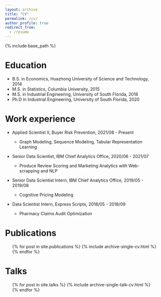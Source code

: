 ```yaml
---
layout: archive
title: "CV"
permalink: /cv/
author_profile: true
redirect_from:
  - /resume
---
```


<!-- @format -->

{% include base_path %}

# Education

- B.S. in Economics, Huazhong University of Science and Technology, 2014
- M.S. in Statistics, Columbia University, 2015
- M.S. in Industrial Engineering, University of South Florida, 2018
- Ph.D in Industrial Engineering, University of South Florida, 2020

# Work experience

- Applied Scientist II, Buyer Risk Prevention, 2021/08 - Present

  - Graph Modeling, Sequence Modeling, Tabular Representation Learning

- Senior Data Scientist, IBM Chief Analytics Office, 2020/06 - 2021/07

  - Produce Review Scoring and Marketing Analytics with Web-scrapping and NLP

- Senior Data Scientist Intern, IBM Chief Analytics Office, 2019/05 - 2019/08

  - Cognitive Pricing Modeling

- Data Scientist Intern, Express Scripts, 2018/05 - 2018/09
  - Pharmacy Claims Audit Optimization

<!-- # Skills

- Skill 1
- Skill 2
  - Sub-skill 2.1
  - Sub-skill 2.2
  - Sub-skill 2.3
- Skill 3 -->

# Publications

  <ul>{% for post in site.publications %}
    {% include archive-single-cv.html %}
  {% endfor %}</ul>
  
Talks
======
  <ul>{% for post in site.talks %}
    {% include archive-single-talk-cv.html %}
  {% endfor %}</ul>
  
<!-- Teaching
======
  <ul>{% for post in site.teaching %}
    {% include archive-single-cv.html %}
  {% endfor %}</ul>
  
Service and leadership
======
* Currently signed in to 43 different slack teams -->
